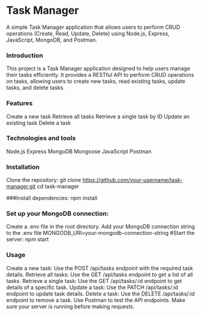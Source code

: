# Task Manager
A simple Task Manager application that allows users to perform CRUD operations (Create, Read, Update, Delete) using Node.js, Express, JavaScript, MongoDB, and Postman.

### Introduction
This project is a Task Manager application designed to help users manage their tasks efficiently. It provides a RESTful API to perform CRUD operations on tasks, allowing users to create new tasks, read existing tasks, update tasks, and delete tasks.

### Features
Create a new task
Retrieve all tasks
Retrieve a single task by ID
Update an existing task
Delete a task

### Technologies and tools
Node.js
Express
MongoDB
Mongoose
JavaScript
Postman

### Installation
Clone the repository:
git clone https://github.com/your-username/task-manager.git
cd task-manager

###Install dependencies:
npm install

### Set up your MongoDB connection:
Create a .env file in the root directory.
Add your MongoDB connection string to the .env file
MONGODB_URI=your-mongodb-connection-string
#Start the server:
npm start


### Usage
Create a new task: Use the POST /api/tasks endpoint with the required task details.
Retrieve all tasks: Use the GET /api/tasks endpoint to get a list of all tasks.
Retrieve a single task: Use the GET /api/tasks/:id endpoint to get details of a specific task.
Update a task: Use the PATCH /api/tasks/:id endpoint to update task details.
Delete a task: Use the DELETE /api/tasks/:id endpoint to remove a task.
Use Postman to test the API endpoints. Make sure your server is running before making requests.



